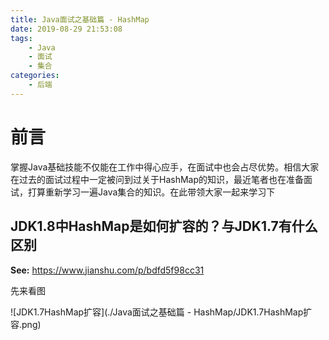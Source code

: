 ```yaml
---
title: Java面试之基础篇 - HashMap
date: 2019-08-29 21:53:08
tags:
    - Java
    - 面试
    - 集合
categories:
    - 后端
---
```


# 前言

掌握Java基础技能不仅能在工作中得心应手，在面试中也会占尽优势。相信大家在过去的面试过程中一定被问到过关于HashMap的知识，最近笔者也在准备面试，打算重新学习一遍Java集合的知识。在此带领大家一起来学习下

## JDK1.8中HashMap是如何扩容的？与JDK1.7有什么区别

**See:** https://www.jianshu.com/p/bdfd5f98cc31

先来看图

![JDK1.7HashMap扩容](./Java面试之基础篇 - HashMap/JDK1.7HashMap扩容.png)

